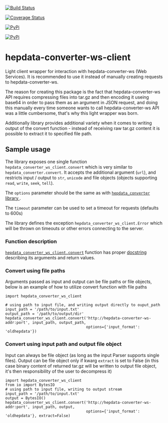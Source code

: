 [![Build Status](https://travis-ci.org/HEPData/hepdata-converter-ws-client.svg?branch=master)](https://travis-ci.org/HEPData/hepdata-converter-ws-client)

[![Coverage Status](https://coveralls.io/repos/HEPData/hepdata-converter-ws-client/badge.svg?branch=master&service=github)](https://coveralls.io/github/HEPData/hepdata-converter-ws-client?branch=master)

[![PyPi](https://img.shields.io/pypi/dm/hepdata-converter-ws-client.svg)](https://pypi.python.org/pypi/hepdata-converter-ws-client/)

[![PyPi](https://img.shields.io/github/license/hepdata/hepdata-converter-ws-client.svg)](https://github.com/HEPData/hepdata-converter-ws-client/blob/master/LICENSE.txt)


# hepdata-converter-ws-client

Light client wrapper for interaction with hepdata-converter-ws (Web Services).
It is recommended to use it instead of manually creating requests to hepdata-converter-ws.

The reason for creating this package is the fact that hepdata-converter-ws API requires compressing files into
tar.gz and then encoding it useing base64 in order to pass them as an argument in JSON request, and doing this manually
every time someone wants to call hepdata-converter-ws API was a little cumbersome, that's why this light wrapper was
born.

Additionally library provides additional variety when it comes to writing output of the convert function - instead
of receiving raw tar.gz content it is possible to extract it to specified file path.

## Sample usage

The library exposes one single function ```hepdata_converter_ws_client.convert``` which is very similar to
```hepdata_converter.convert```. It accepts the additional argument (```url```), and restricts input / output to
```str```, ```unicode``` and file objects (objects supporting ```read```, ```write```, ```seek```, ```tell```).

The ```options``` parameter should be the same as with [```hepdata_converter``` library ](https://github.com/HEPData/hepdata-converter).

The ```timeout``` parameter can be used to set a timeout for requests (defaults to 600s)

The library defines the exception ```hepdata_converter_ws_client.Error``` which will be thrown on timeouts or other errors connecting to the server.

### Function description

[```hepdata_converter_ws_client.convert```](https://github.com/HEPData/hepdata-converter-ws-client/blob/master/hepdata_converter_ws_client/__init__.py#L23) function has proper [docstring](https://github.com/HEPData/hepdata-converter-ws-client/blob/master/hepdata_converter_ws_client/__init__.py#L24-L73) describing its arguments and return values.

### Convert using file paths

Arguments passed as input and output can be file paths or file objects, below is an example
of how to utilize convert function with file paths

```
import hepdata_converter_ws_client

# using path to input file, and writing output directly to ouput_path
input_path = '/path/to/input.txt'
output_path = '/path/to/output/dir'
hepdata_converter_ws_client.convert('http://hepdata-converter-ws-addr:port', input_path, output_path,
                                    options={'input_format': 'oldhepdata'})
```

### Convert using input path and output file object

Input can always be file object (as long as the input Parser supports single files). Output can be file object
only if kwarg ```extract``` is set to False (in this case binary content of returned tar.gz will be written to output
file object, it's then responsibility of the user to decompress it)

```
import hepdata_converter_ws_client
from io import BytesIO
# using path to input file, writing to output stream
input_path = '/path/to/input.txt'
output = BytesIO()
hepdata_converter_ws_client.convert('http://hepdata-converter-ws-addr:port', input_path, output,
                                    options={'input_format': 'oldhepdata'}, extract=False)

```
